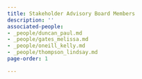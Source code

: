 ```yaml
---
title: Stakeholder Advisory Board Members
description: ''
associated-people:
- _people/duncan_paul.md
- _people/gates_melissa.md
- _people/oneill_kelly.md
- _people/thompson_lindsay.md
page-order: 1

---
```

